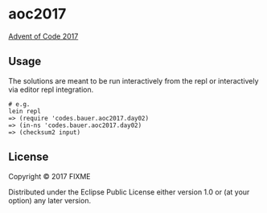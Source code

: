 # aoc2017

[Advent of Code 2017](http://adventofcode.com/2017)

## Usage

The solutions are meant to be run interactively from the repl or interactively
via editor repl integration.

```
# e.g.
lein repl
=> (require 'codes.bauer.aoc2017.day02)
=> (in-ns 'codes.bauer.aoc2017.day02)
=> (checksum2 input)
```

## License

Copyright © 2017 FIXME

Distributed under the Eclipse Public License either version 1.0 or (at
your option) any later version.
